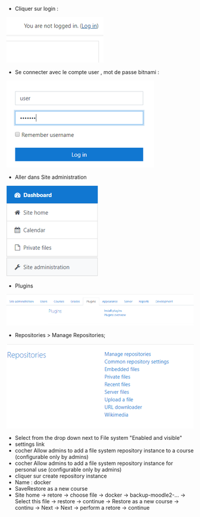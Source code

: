 
- Cliquer sur login :

![login](./images/moodle1.png)

- Se connecter avec le compte user , mot de passe bitnami :

![user](./images/moodle2.png)

- Aller dans Site administration 

![admin](./images/moodle3.png)

- Plugins 

![site_admin](./images/moodle4.png)

- Repositories > Manage Repositories;

![plugin](./images/moodle5.png)

- Select from the drop down next to File system "Enabled and visible"
- settings link
- cocher Allow admins to add a file system repository instance to a course (configurable only by admins)
- cocher Allow admins to add a file system repository instance for personal use (configurable only by admins)
- cliquer sur create repository instance
- Name : docker
- SaveRestore as a new course
- Site home -> retore -> choose file -> docker -> backup-moodle2-... -> Select this file -> restore -> continue -> Restore as a new course -> continu -> Next -> Next -> perform a retore -> continue
